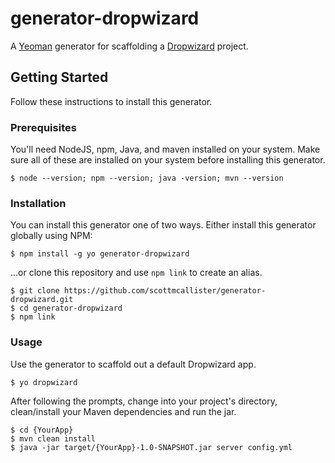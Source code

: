 # generator-dropwizard

A [Yeoman](http://yeoman.io/) generator for scaffolding a [Dropwizard](http://www.dropwizard.io/) project.

## Getting Started

Follow these instructions to install this generator.

### Prerequisites

You'll need NodeJS, npm, Java, and maven installed on your system. Make sure all of these are installed on your system before installing this generator.

```
$ node --version; npm --version; java -version; mvn --version
```

### Installation

You can install this generator one of two ways. Either install this generator globally using NPM:

```
$ npm install -g yo generator-dropwizard
```

...or clone this repository and use `npm link` to create an alias.

```
$ git clone https://github.com/scottmcallister/generator-dropwizard.git
$ cd generator-dropwizard
$ npm link
```

### Usage

Use the generator to scaffold out a default Dropwizard app.

```
$ yo dropwizard
```

After following the prompts, change into your project's directory, clean/install your Maven dependencies and run the jar.

```
$ cd {YourApp}
$ mvn clean install
$ java -jar target/{YourApp}-1.0-SNAPSHOT.jar server config.yml
```
